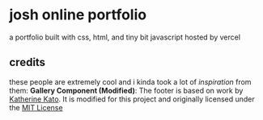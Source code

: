 # josh online portfolio
a portfolio built with css, html, and tiny bit javascript hosted by vercel 

## credits
these people are extremely cool and i kinda took a lot of _inspiration_ from them:
 **Gallery Component (Modified)**: The footer is based on work by [Katherine Kato](https://codepen.io/kathykato/pen/KRQOKY). It is modified for this project and originally licensed under the [MIT License](https://opensource.org/licenses/MIT)
